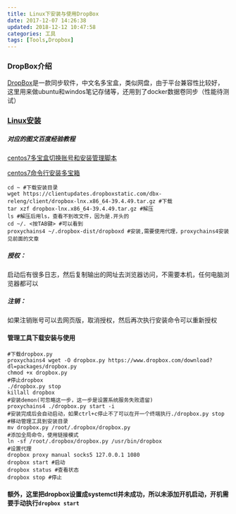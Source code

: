 ```yaml
---
title: Linux下安装与使用DropBox
date: 2017-12-07 14:26:38
updated: 2018-12-12 10:47:58categories: 工具
tags: [Tools,Dropbox]
---
```

### DropBox介绍

[DropBox](https://www.dropbox.com/)是一款同步软件，中文名多宝盒，类似网盘，由于平台兼容性比较好，这里用来做ubuntu和windos笔记存储等，还用到了docker数据卷同步（性能待测试）

### [Linux安装](https://www.dropbox.com/install-linux)

##### 对应的图文百度经验教程

[centos7多宝盒切换账号和安装管理脚本](https://jingyan.baidu.com/article/154b4631044be528ca8f410a.html)

[centos7命令行安装多宝箱](https://jingyan.baidu.com/article/90895e0f27e12b64ec6b0b09.html)

```shell
cd ~ #下载安装目录
wget https://clientupdates.dropboxstatic.com/dbx-releng/client/dropbox-lnx.x86_64-39.4.49.tar.gz #下载
tar xzf dropbox-lnx.x86_64-39.4.49.tar.gz #解压
ls #解压后用ls，查看不到改文件，因为是.开头的
cd ~/. <按TAB键> #可以看到
proxychains4 ~/.dropbox-dist/dropboxd #安装,需要使用代理，proxychains4安装见前面的文章
```

##### 授权：

启动后有很多日志，然后复制输出的网址去浏览器访问，不需要本机，任何电脑浏览器都可以

##### 注销：

如果注销账号可以去网页版，取消授权，然后再次执行安装命令可以重新授权

#### 管理工具下载安装与使用

```shell
#下载dropbox.py
proxychains4 wget -O dropbox.py https://www.dropbox.com/download?dl=packages/dropbox.py
chmod +x dropbox.py
#停止dropbox
./dropbox.py stop
killall dropbox
#安装demon(可忽略这一步，这一步是设置系统服务失败遗留)
proxychains4 ./dropbox.py start -i
#安装完成后会自动启动，如果ctrl+c停止不了可以在开一个终端执行./dropbox.py stop
#移动管理工具到安装目录
mv dropbox.py /root/.dropbox/dropbox.py
#添加全局命令，使用链接模式
ln -sf /root/.dropbox/dropbox.py /usr/bin/dropbox
#设置代理
dropbox proxy manual socks5 127.0.0.1 1080
dropbox start #启动
dropbox status #查看状态
dropbox stop #停止
```

#### 额外，这里把dropbox设置成systemctl并未成功，所以未添加开机启动，开机需要手动执行`dropbox start`
